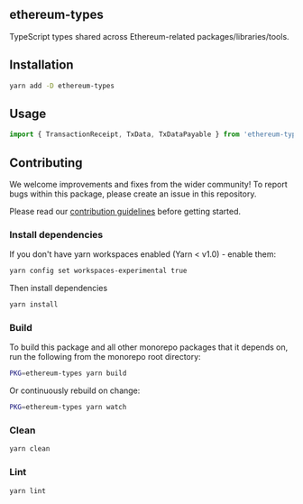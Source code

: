 ## ethereum-types

TypeScript types shared across Ethereum-related packages/libraries/tools.

## Installation

```bash
yarn add -D ethereum-types
```

## Usage

```javascript
import { TransactionReceipt, TxData, TxDataPayable } from 'ethereum-types';
```

## Contributing

We welcome improvements and fixes from the wider community! To report bugs within this package, please create an issue in this repository.

Please read our [contribution guidelines](../../CONTRIBUTING.md) before getting started.

### Install dependencies

If you don't have yarn workspaces enabled (Yarn < v1.0) - enable them:

```bash
yarn config set workspaces-experimental true
```

Then install dependencies

```bash
yarn install
```

### Build

To build this package and all other monorepo packages that it depends on, run the following from the monorepo root directory:

```bash
PKG=ethereum-types yarn build
```

Or continuously rebuild on change:

```bash
PKG=ethereum-types yarn watch
```

### Clean

```bash
yarn clean
```

### Lint

```bash
yarn lint
```
